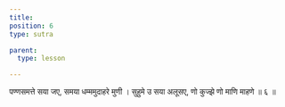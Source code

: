 ```yaml
---
title: 
position: 6
type: sutra

parent:
  type: lesson

---
```


पण्णसमत्ते सया जए, समया धम्ममुदाहरे मुणी । 
सुहुमे उ सया अलूसए, णो कुज्झे णो माणि माहणे ॥ ६ ॥